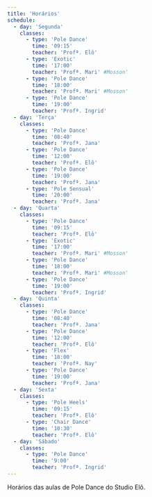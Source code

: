 ```yaml
---
title: 'Horários'
schedule:
  - day: 'Segunda'
    classes:
      - type: 'Pole Dance'
        time: '09:15'
        teacher: 'Profª. Elô'
      - type: 'Exotic'
        time: '17:00'
        teacher: 'Profª. Mari' #Mosson'
      - type: 'Pole Dance'
        time: '18:00'
        teacher: 'Profª. Mari' #Mosson'
      - type: 'Pole Dance'
        time: '19:00'
        teacher: 'Profª. Ingrid'
  - day: 'Terça'
    classes:
      - type: 'Pole Dance'
        time: '08:40'
        teacher: 'Profª. Jana'
      - type: 'Pole Dance'
        time: '12:00'
        teacher: 'Profª. Elô'
      - type: 'Pole Dance'
        time: '19:00'
        teacher: 'Profª. Jana'
      - type: 'Pole Sensual'
        time: '20:00'
        teacher: 'Profª. Jana'
  - day: 'Quarta'
    classes:
      - type: 'Pole Dance'
        time: '09:15'
        teacher: 'Profª. Elô'
      - type: 'Exotic'
        time: '17:00'
        teacher: 'Profª. Mari' #Mosson'
      - type: 'Pole Dance'
        time: '18:00'
        teacher: 'Profª. Mari' #Mosson'
      - type: 'Pole Dance'
        time: '19:00'
        teacher: 'Profª. Ingrid'
  - day: 'Quinta'
    classes:
      - type: 'Pole Dance'
        time: '08:40'
        teacher: 'Profª. Jana'
      - type: 'Pole Dance'
        time: '12:00'
        teacher: 'Profª. Elô'
      - type: 'Flex'
        time: '18:00'
        teacher: 'Profª. Nay'
      - type: 'Pole Dance'
        time: '19:00'
        teacher: 'Profª. Jana'
  - day: 'Sexta'
    classes:
      - type: 'Pole Heels'
        time: '09:15'
        teacher: 'Profª. Elô'
      - type: 'Chair Dance'
        time: '10:30'
        teacher: 'Profª. Elô'
  - day: 'Sábado'
    classes:
      - type: 'Pole Dance'
        time: '9:00'
        teacher: 'Profª. Ingrid'
---
```


Horários das aulas de Pole Dance do Studio Elô.
